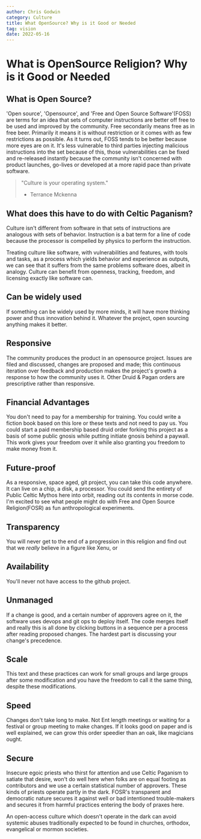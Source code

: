 ```yaml
---
author: Chris Godwin
category: Culture
title: What OpenSource? Why is it Good or Needed
tag: vision
date: 2022-05-16
---
```

# What is OpenSource Religion? Why is it Good or Needed

## What is Open Source?
'Open source', 'Opensource', and 'Free and Open Source Software'(FOSS) are terms
for an idea that sets of computer instructions are better off free to be used
and improved by the community. Free secondarily means free as in free beer.
Primarily it means it is without restriction or it comes with as few
restrictions as possible. As it turns out, FOSS tends to be better because more
eyes are on it. It's less vulnerable to third parties injecting malicious
instructions into the set because of this, those vulnerabilities can be fixed
and re-released instantly because the community isn't concerned with product
launches, go-lives or developed at a more rapid pace than private software.


> "Culture is your operating system."
> - Terrance Mckenna


## What does this have to do with Celtic Paganism?
Culture isn't different from software in that sets of instructions are analogous
with sets of behavior. Instruction is a bat term for a line of code because the
processor is compelled by physics to perform the instruction.

Treating culture like software, with vulnerabilities and features, with tools
and tasks, as a process which yields behavior and experience as outputs, we can
see that it suffers from the same problems software does, albeit in analogy.
Culture can benefit from openness, tracking, freedom, and licensing exactly like
software can.

## Can be widely used
If something can be widely used by more minds, it will have more thinking power
and thus innovation behind it. Whatever the project, open sourcing anything
makes it better.

## Responsive
The community produces the product in an opensource project. Issues are filed
and discussed, changes are proposed and made; this continuous iteration over
feedback and production makes the project's growth a response to how the
community uses it. Other Druid & Pagan orders are prescriptive rather than
responsive.

## Financial Advantages
You don't need to pay for a membership for training. You could write a fiction
book based on this lore or these texts and not need to pay us. You could start a
paid membership based druid order forking this project as a basis of some public
gnosis while putting initiate gnosis behind a paywall. This work gives your
freedom over it while also granting you freedom to make money from it.

## Future-proof
As a responsive, space aged, git project, you can take this code anywhere. It
can live on a chip, a disk, a processor. You could send the entirety of Public
Celtic Mythos here into orbit, reading out its contents in morse code. I'm
excited to see what people might do with Free and Open Source Religion(FOSR) as
fun anthropological experiments.

## Transparency
You will never get to the end of a progression in this religion and find out
that we _really_ believe in a figure like Xenu, or 

## Availability
You'll never not have access to the github project.

## Unmanaged
If a change is good, and a certain number of approvers agree on it, the software
uses devops and git ops to deploy itself. The code merges itself and really this
is all done by clicking buttons in a sequence per a process after reading
proposed changes. The hardest part is discussing your change's precedence.

## Scale
This text and these practices can work for small groups and large groups after
some modification and you have the freedom to call it the same thing, despite
these modifications.

## Speed
Changes don't take long to make. Not Ent length meetings or waiting for a
festival or group meeting to make changes. If it looks good on paper and is well
explained, we can grow this order speedier than an oak, like magicians ought.

## Secure
Insecure egoic priests who thirst for attention and use Celtic Paganism to
satiate that desire, won't do well here when folks are on equal footing as
contributors and we use a certain statistical number of approvers. These kinds
of priests operate partly in the dark. FOSR's transparent and democratic nature
secures it against well or bad intentioned trouble-makers and secures it from
harmful practices entering the body of praxes here.

An open-access culture which doesn't operate in the dark can avoid systemic
abuses traditionally expected to be found in churches, orthodox, evangelical or
mormon societies. 